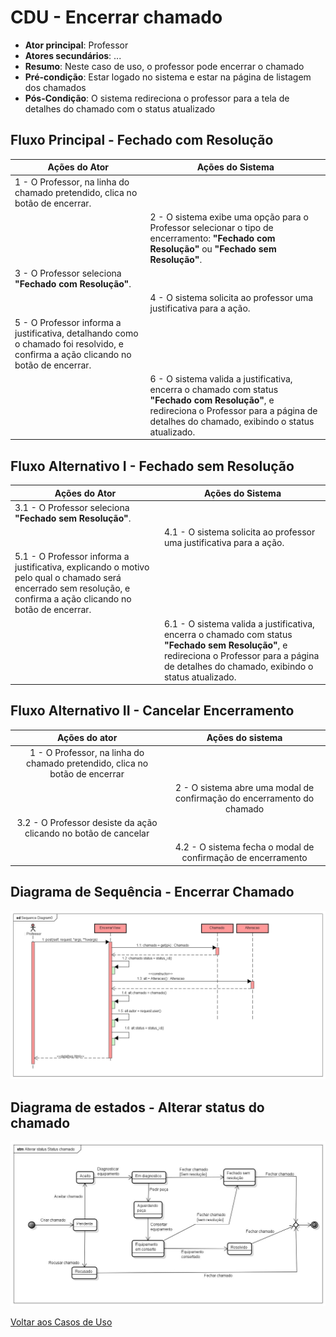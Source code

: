 # CDU - Encerrar chamado

-   **Ator principal**: Professor
-   **Atores secundários**: ...
-   **Resumo**: Neste caso de uso, o professor pode encerrar o chamado
-   **Pré-condição**: Estar logado no sistema e estar na página de listagem dos chamados
-   **Pós-Condição**: O sistema redireciona o professor para a tela de detalhes do chamado com o status atualizado

## Fluxo Principal - Fechado com Resolução

| **Ações do Ator**                                                                                                                  | **Ações do Sistema**                                                                                                                                                                          |
| ---------------------------------------------------------------------------------------------------------------------------------- | --------------------------------------------------------------------------------------------------------------------------------------------------------------------------------------------- |
| 1 - O Professor, na linha do chamado pretendido, clica no botão de encerrar.                                                       |                                                                                                                                                                                               |
|                                                                                                                                    | 2 - O sistema exibe uma opção para o Professor selecionar o tipo de encerramento: **"Fechado com Resolução"** ou **"Fechado sem Resolução"**.                                                 |
| 3 - O Professor seleciona **"Fechado com Resolução"**.                                                                             |                                                                                                                                                                                               |
|                                                                                                                                    | 4 - O sistema solicita ao professor uma justificativa para a ação.                                                                                                                            |
| 5 - O Professor informa a justificativa, detalhando como o chamado foi resolvido, e confirma a ação clicando no botão de encerrar. |                                                                                                                                                                                               |
|                                                                                                                                    | 6 - O sistema valida a justificativa, encerra o chamado com status **"Fechado com Resolução"**, e redireciona o Professor para a página de detalhes do chamado, exibindo o status atualizado. |

## Fluxo Alternativo I  - Fechado sem Resolução

| **Ações do Ator**                                                                                                                                               | **Ações do Sistema**                                                                                                                                                                          |
| --------------------------------------------------------------------------------------------------------------------------------------------------------------- | --------------------------------------------------------------------------------------------------------------------------------------------------------------------------------------------- |
| 3.1 - O Professor seleciona **"Fechado sem Resolução"**.                                                                                                        |                                                                                                                                                                                               |
|                                                                                                                                                                 | 4.1 - O sistema solicita ao professor uma justificativa para a ação.                                                                                                                            |
| 5.1 - O Professor informa a justificativa, explicando o motivo pelo qual o chamado será encerrado sem resolução, e confirma a ação clicando no botão de encerrar. |                                                                                                                                                                                               |
|                                                                                                                                                                 | 6.1 - O sistema valida a justificativa, encerra o chamado com status **"Fechado sem Resolução"**, e redireciona o Professor para a página de detalhes do chamado, exibindo o status atualizado. |

## Fluxo Alternativo II - Cancelar Encerramento

|                                Ações do ator                                |                            Ações do sistema                            |
| :-------------------------------------------------------------------------: | :--------------------------------------------------------------------: | 
| 1 - O Professor, na linha do chamado pretendido, clica no botão de encerrar |                                                                        |   
|                                                                             | 2 - O sistema abre uma modal de confirmação do encerramento do chamado |
|        3.2 - O Professor desiste da ação clicando no botão de cancelar        |                                                                        |
|                                                                             |       4.2 - O sistema fecha o modal de confirmação de encerramento       |

## Diagrama de Sequência - Encerrar Chamado

![diagrama de sequência encerrar chamado](img/encerrar_seq.png "Diagrama sequência - Encerrar Chamado")


## Diagrama de estados - Alterar status do chamado

![diagrama de estado](../imgs/estado_status_chamado.jpg "Diagrama de estados - Alterar status")


[Voltar aos Casos de Uso](../cdu.md)
